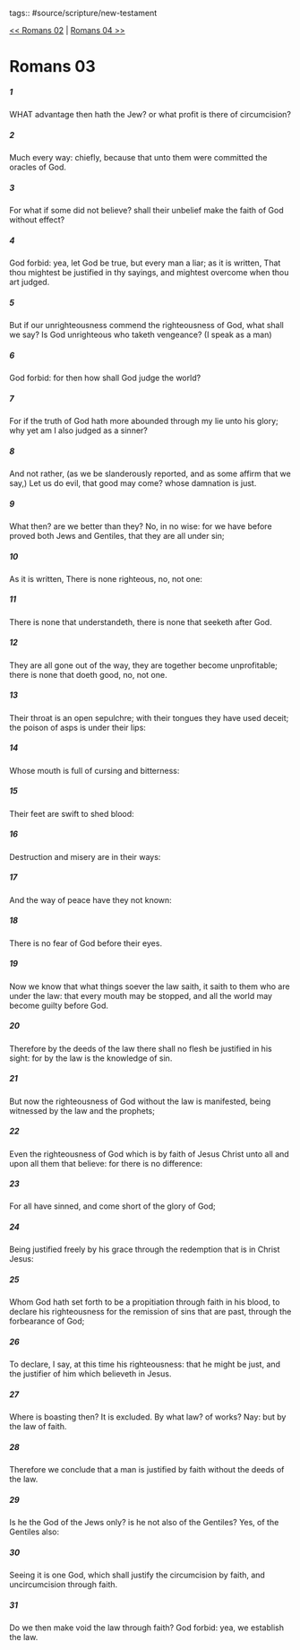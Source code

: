 tags:: #source/scripture/new-testament

[<< Romans 02](new-testament/06_Romans/Romans_02.md) | [Romans 04 >>](new-testament/06_Romans/Romans_04.md)

# Romans 03

##### 1

WHAT advantage then hath the Jew? or what profit is there of circumcision?

##### 2

Much every way: chiefly, because that unto them were committed the oracles of God.

##### 3

For what if some did not believe? shall their unbelief make the faith of God without effect?

##### 4

God forbid: yea, let God be true, but every man a liar; as it is written, That thou mightest be justified in thy sayings, and mightest overcome when thou art judged.

##### 5

But if our unrighteousness commend the righteousness of God, what shall we say? Is God unrighteous who taketh vengeance? (I speak as a man)

##### 6

God forbid: for then how shall God judge the world?

##### 7

For if the truth of God hath more abounded through my lie unto his glory; why yet am I also judged as a sinner?

##### 8

And not rather, (as we be slanderously reported, and as some affirm that we say,) Let us do evil, that good may come? whose damnation is just.

##### 9

What then? are we better than they? No, in no wise: for we have before proved both Jews and Gentiles, that they are all under sin;

##### 10

As it is written, There is none righteous, no, not one:

##### 11

There is none that understandeth, there is none that seeketh after God.

##### 12

They are all gone out of the way, they are together become unprofitable; there is none that doeth good, no, not one.

##### 13

Their throat is an open sepulchre; with their tongues they have used deceit; the poison of asps is under their lips:

##### 14

Whose mouth is full of cursing and bitterness:

##### 15

Their feet are swift to shed blood:

##### 16

Destruction and misery are in their ways:

##### 17

And the way of peace have they not known:

##### 18

There is no fear of God before their eyes.

##### 19

Now we know that what things soever the law saith, it saith to them who are under the law: that every mouth may be stopped, and all the world may become guilty before God.

##### 20

Therefore by the deeds of the law there shall no flesh be justified in his sight: for by the law is the knowledge of sin.

##### 21

But now the righteousness of God without the law is manifested, being witnessed by the law and the prophets;

##### 22

Even the righteousness of God which is by faith of Jesus Christ unto all and upon all them that believe: for there is no difference:

##### 23

For all have sinned, and come short of the glory of God;

##### 24

Being justified freely by his grace through the redemption that is in Christ Jesus:

##### 25

Whom God hath set forth to be a propitiation through faith in his blood, to declare his righteousness for the remission of sins that are past, through the forbearance of God;

##### 26

To declare, I say, at this time his righteousness: that he might be just, and the justifier of him which believeth in Jesus.

##### 27

Where is boasting then? It is excluded. By what law? of works? Nay: but by the law of faith.

##### 28

Therefore we conclude that a man is justified by faith without the deeds of the law.

##### 29

Is he the God of the Jews only? is he not also of the Gentiles? Yes, of the Gentiles also:

##### 30

Seeing it is one God, which shall justify the circumcision by faith, and uncircumcision through faith.

##### 31

Do we then make void the law through faith? God forbid: yea, we establish the law.
